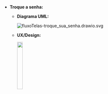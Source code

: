 - **Troque a senha:**
    - **Diagrama UML:**
        
        ![fluxoTelas-troque_sua_senha.drawio.svg](https://github.com/PetJournal/petjournal.android/assets/42920754/84c9e097-405c-4a67-a78c-3d62900b9e16)
        
    - **UX/Design:**
 
        <img src="https://github.com/PetJournal/petjournal.android/assets/42920754/6ecc23a2-fd30-4951-b3cd-9f122db6d9ea" width="20.0%">

